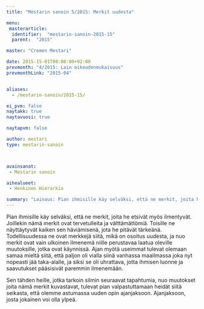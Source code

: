 ```yaml
---
title: "Mestarin sanoin 5/2015: Merkit uudesta"

menu:
 masterarticle:
  identifier:  "mestarin-sanoin-2015-15"
  parent:  "2015"

master: "Cremen Mestari"

date: 2015-15-01T00:00:00+02:00
prevmonth: "4/2015: Lain oikeudenmukaisuus"
prevmonthLink: "2015-04"


aliases:
  - /mestarin-sanoin/2015-15/

ei_pvm: false
naytakk: true
naytavuosi: true

naytapvm: false

author: mestari
type: mestarin-sanoin



avainsanat:
 - Mestarin sanoin

aihealueet:
 - Henkinen Hierarkia

summary: "Lainaus: Pian ihmisille käy selväksi, että ne merkit, joita he etsivät myös ilmentyvät. Joillekin nämä merkit ovat tervetulleita ja välttämättömiä. Toisille ne näyttäytyvät kaiken sen häviämisenä, jota he pitävät tärkeänä. "
---
```

<p>Pian ihmisille käy selväksi, että ne merkit, joita he etsivät myös ilmentyvät. Joillekin nämä merkit ovat tervetulleita ja välttämättömiä. Toisille ne näyttäytyvät kaiken sen häviämisenä, jota he pitävät tärkeänä. Todellisuudessa ne ovat merkkejä siitä, mikä on osoitus uudesta, ja nuo merkit ovat vain ulkoinen ilmenemä niille perustavaa laatua oleville muutoksille, jotka ovat käynnissä. Ajan myötä useimmat tulevat olemaan samaa mieltä siitä, että paljon oli vialla siinä vanhassa maailmassa joka nyt nopeasti jää taka-alalle, ja siksi se oli uhrattava, jotta ihmisen luonne ja saavutukset pääsisivät paremmin ilmenemään.</p>
<p>Sen tähden heille, jotka tarkoin silmin seuraavat tapahtumia, nuo muutokset joita nämä merkit kuvastavat, tulevat pian valpastuttamaan heidät siitä seikasta, että olemme astumassa uuden opin ajanjaksoon. Ajanjaksoon, josta jokainen voi olla ylpeä.</p>